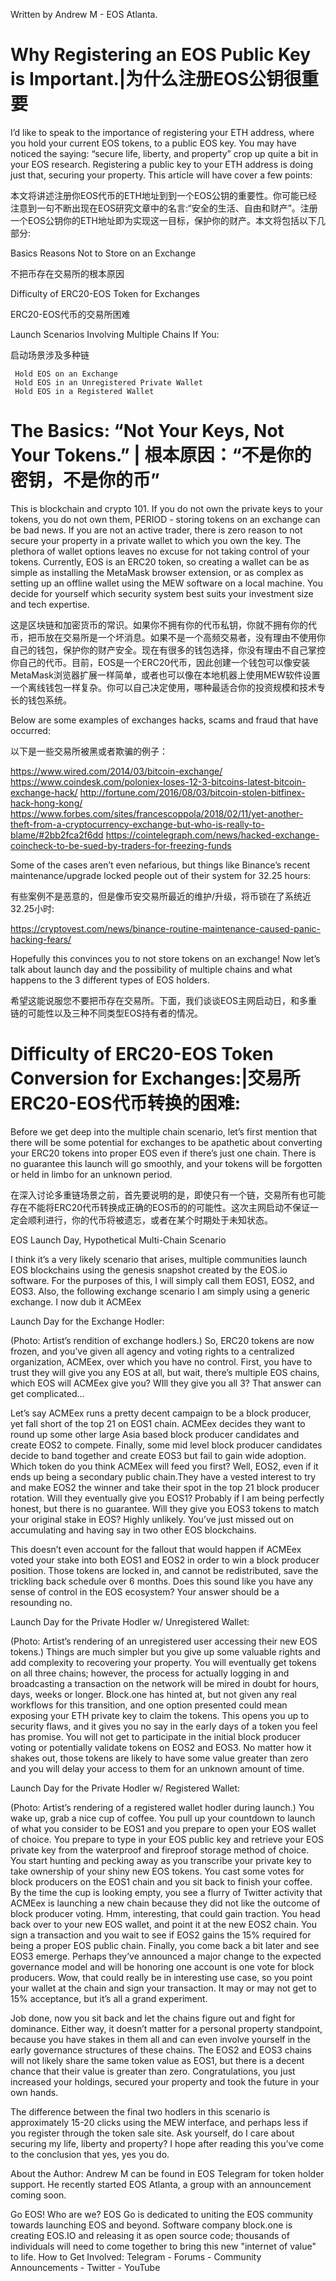 
Written by Andrew M - EOS Atlanta.

# Why Registering an EOS Public Key is Important.|为什么注册EOS公钥很重要

I’d like to speak to the importance of registering your ETH address, where you hold your current EOS tokens, to a public EOS key. You may have noticed the saying: “secure life, liberty, and property” crop up quite a bit in your EOS research. Registering a public key to your ETH address is doing just that, securing your property. This article will have cover a few points:

本文将讲述注册你EOS代币的ETH地址到到一个EOS公钥的重要性。你可能已经注意到一句不断出现在EOS研究文章中的名言:“安全的生活、自由和财产”。注册一个EOS公钥你的ETH地址即为实现这一目标，保护你的财产。本文将包括以下几部分:

Basics Reasons Not to Store on an Exchange

不把币存在交易所的根本原因

Difficulty of ERC20-EOS Token for Exchanges

ERC20-EOS代币的交易所困难

Launch Scenarios Involving Multiple Chains If You:

启动场景涉及多种链

     Hold EOS on an Exchange
     Hold EOS in an Unregistered Private Wallet
     Hold EOS in a Registered Wallet

# The Basics: “Not Your Keys, Not Your Tokens.” | 根本原因：“不是你的密钥，不是你的币”

This is blockchain and crypto 101. If you do not own the private keys to your tokens, you do not own them, PERIOD - storing tokens on an exchange can be bad news. If you are not an active trader, there is zero reason to not secure your property in a private wallet to which you own the key. The plethora of wallet options leaves no excuse for not taking control of your tokens. Currently, EOS is an ERC20 token, so creating a wallet can be as simple as installing the MetaMask browser extension, or as complex as setting up an offline wallet using the MEW software on a local machine. You decide for yourself which security system best suits your investment size and tech expertise.

这是区块链和加密货币的常识。如果你不拥有你的代币私钥，你就不拥有你的代币，把币放在交易所是一个坏消息。如果不是一个高频交易者，没有理由不使用你自己的钱包，保护你的财产安全。现在有很多的钱包选择，你没有理由不自己掌控你自己的代币。目前，EOS是一个ERC20代币，因此创建一个钱包可以像安装MetaMask浏览器扩展一样简单，或者也可以像在本地机器上使用MEW软件设置一个离线钱包一样复杂。你可以自己决定使用，哪种最适合你的投资规模和技术专长的钱包系统。

Below are some examples of exchanges hacks, scams and fraud that have occurred:

以下是一些交易所被黑或者欺骗的例子：

https://www.wired.com/2014/03/bitcoin-exchange/
https://www.coindesk.com/poloniex-loses-12-3-bitcoins-latest-bitcoin-exchange-hack/
http://fortune.com/2016/08/03/bitcoin-stolen-bitfinex-hack-hong-kong/
https://www.forbes.com/sites/francescoppola/2018/02/11/yet-another-theft-from-a-cryptocurrency-exchange-but-who-is-really-to-blame/#2bb2fca2f6dd
https://cointelegraph.com/news/hacked-exchange-coincheck-to-be-sued-by-traders-for-freezing-funds

Some of the cases aren’t even nefarious, but things like Binance’s recent maintenance/upgrade locked people out of their system for 32.25 hours:

有些案例不是恶意的，但是像币安交易所最近的维护/升级，将币锁在了系统近32.25小时:

https://cryptovest.com/news/binance-routine-maintenance-caused-panic-hacking-fears/

Hopefully this convinces you to not store tokens on an exchange! Now let’s talk about launch day and the possibility of multiple chains and what happens to the 3 different types of EOS holders.

希望这能说服您不要把币存在交易所。下面，我们谈谈EOS主网启动日，和多重链的可能性以及三种不同类型EOS持有者的情况。

# Difficulty of ERC20-EOS Token Conversion for Exchanges:|交易所ERC20-EOS代币转换的困难:

Before we get deep into the multiple chain scenario, let’s first mention that there will be some potential for exchanges to be apathetic about converting your ERC20 tokens into proper EOS even if there’s just one chain. There is no guarantee this launch will go smoothly, and your tokens will be forgotten or held in limbo for an unknown period.

在深入讨论多重链场景之前，首先要说明的是，即使只有一个链，交易所有也可能存在不能将ERC20代币转换成正确的EOS币的的可能性。这次主网启动不保证一定会顺利进行，你的代币将被遗忘，或者在某个时期处于未知状态。

EOS Launch Day, Hypothetical Multi-Chain Scenario

I think it’s a very likely scenario that arises, multiple communities launch EOS blockchains using the genesis snapshot created by the EOS.io software. For the purposes of this, I will simply call them EOS1, EOS2, and EOS3. Also, the following exchange scenario I am simply using a generic exchange. I now dub it ACMEex

Launch Day for the Exchange Hodler:


(Photo: Artist’s rendition of exchange hodlers.)
So, ERC20 tokens are now frozen, and you’ve given all agency and voting rights to a centralized organization, ACMEex, over which you have no control. First, you have to trust they will give you any EOS at all, but wait, there’s multiple EOS chains, which EOS will ACMEex give you? WIll they give you all 3? That answer can get complicated...

Let’s say ACMEex runs a pretty decent campaign to be a block producer, yet fall short of the top 21 on EOS1 chain. ACMEex decides they want to round up some other large Asia based block producer candidates and create EOS2 to compete. Finally, some mid level block producer candidates decide to band together and create EOS3 but fail to gain wide adoption. Which token do you think ACMEex will feed you first? Well, EOS2, even if it ends up being a secondary public chain.They have a vested interest to try and make EOS2 the winner and take their spot in the top 21 block producer rotation. Will they eventually give you EOS1? Probably if I am being perfectly honest, but there is no guarantee. Will they give you EOS3 tokens to match your original stake in EOS? Highly unlikely. You’ve just missed out on accumulating and having say in two other EOS blockchains.

This doesn’t even account for the fallout that would happen if ACMEex voted your stake into both EOS1 and EOS2 in order to win a block producer position. Those tokens are locked in, and cannot be redistributed, save the trickling back schedule over 6 months. Does this sound like you have any sense of control in the EOS ecosystem? Your answer should be a resounding no.

Launch Day for the Private Hodler w/ Unregistered Wallet:


(Photo: Artist’s rendering of an unregistered user accessing their new EOS tokens.)
Things are much simpler but you give up some valuable rights and add complexity to recovering your property. You will eventually get tokens on all three chains; however, the process for actually logging in and broadcasting a transaction on the network will be mired in doubt for hours, days, weeks or longer. Block.one has hinted at, but not given any real workflows for this transition, and one option presented could mean exposing your ETH private key to claim the tokens. This opens you up to security flaws, and it gives you no say in the early days of a token you feel has promise. You will not get to participate in the initial block producer voting or potentially validate tokens on EOS2 and EOS3. No matter how it shakes out, those tokens are likely to have some value greater than zero and you will delay your access to them for an unknown amount of time.

Launch Day for the Private Hodler w/ Registered Wallet:


(Photo: Artist’s rendering of a registered wallet hodler during launch.)
You wake up, grab a nice cup of coffee. You pull up your countdown to launch of what you consider to be EOS1 and you prepare to open your EOS wallet of choice. You prepare to type in your EOS public key and retrieve your EOS private key from the waterproof and fireproof storage method of choice. You start hunting and pecking away as you transcribe your private key to take ownership of your shiny new EOS tokens. You cast some votes for block producers on the EOS1 chain and you sit back to finish your coffee. By the time the cup is looking empty, you see a flurry of Twitter activity that ACMEex is launching a new chain because they did not like the outcome of block producer voting. Hmm, interesting, that could gain traction. You head back over to your new EOS wallet, and point it at the new EOS2 chain. You sign a transaction and you wait to see if EOS2 gains the 15% required for being a proper EOS public chain. Finally, you come back a bit later and see EOS3 emerge. Perhaps they’ve announced a major change to the expected governance model and will be honoring one account is one vote for block producers. Wow, that could really be in interesting use case, so you point your wallet at the chain and sign your transaction. It may or may not get to 15% acceptance, but it’s all a grand experiment.

Job done, now you sit back and let the chains figure out and fight for dominance. Either way, it doesn’t matter for a personal property standpoint, because you have stakes in them all and can even involve yourself in the early governance structures of these chains. The EOS2 and EOS3 chains will not likely share the same token value as EOS1, but there is a decent chance that their value is greater than zero. Congratulations, you just increased your holdings, secured your property and took the future in your own hands.

The difference between the final two hodlers in this scenario is approximately 15-20 clicks using the MEW interface, and perhaps less if you register through the token sale site. Ask yourself, do I care about securing my life, liberty and property? I hope after reading this you’ve come to the conclusion that yes, yes you do.

About the Author:
Andrew M can be found in EOS Telegram for token holder support. He recently started EOS Atlanta, a group with an announcement coming soon.

Go EOS!
Who are we?
EOS Go is dedicated to uniting the EOS community towards launching EOS and beyond.
Software company block.one is creating EOS.IO and releasing it as open source code; thousands of individuals will need to come together to bring this new "internet of value" to life.
How to Get Involved:
Telegram - Forums - Community Announcements - Twitter - YouTube
